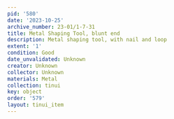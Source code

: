 ```yaml
---
pid: '580'
date: '2023-10-25'
archive_number: 23-01/1-7-31
title: Metal Shaping Tool, blunt end
description: Metal shaping tool, with nail and loop
extent: '1'
condition: Good
date_unvalidated: Unknown
creator: Unknown
collector: Unknown
materials: Metal
collection: tinui
key: object
order: '579'
layout: tinui_item
---
```

